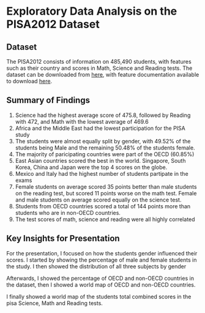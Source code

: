 # Exploratory Data Analysis on the PISA2012 Dataset

## Dataset

The PISA2012 consists of information on 485,490 students, with features such as their country and scores in Math, Science and Reading tests. 
The dataset can be downloaded from [here](https://www.google.com/url?q=https://s3.amazonaws.com/udacity-hosted-downloads/ud507/pisa2012.csv.zip&sa=D&ust=1581581520574000),
with feature documentation available to download [here](https://www.google.com/url?q=https://s3.amazonaws.com/udacity-hosted-downloads/ud507/pisadict2012.csv&sa=D&ust=1554482573645000).


## Summary of Findings

1. Science had the highest average score of 475.8, followed by Reading with 472, and Math with the lowest average of 469.6
2. Africa and the Middle East had the lowest participation for the PISA study
3. The students were almost equally split by gender, with 49.52% of the students being Male and the remaining 50.48% of the students female.
4. The majority of paricipating countries were part of the OECD (60.85%)
5. East Asian countries scored the best in the world. Singapore, South Korea, China and Japan were the top 4 scores on the globe.
6. Mexico and Italy had the highest number of students partipate in the exams
7. Female students on average scored 35 points better than male students on the reading test, but scored 11 points worse on the math test. Female and male students on average scored equally on the science test.
8. Students from OECD countries scored a total of 144 points more than students who are in non-OECD countries.
9. The test scores of math, science and reading were all highly correlated


## Key Insights for Presentation

For the presentation, I focused on how the students gender influenced their scores. 
I started by showing the percentage of male and female students in the study.
I then showed the distribution of all three subjects by gender

Afterwards, I showed the percentage of OECD and non-OECD countries in the dataset,
then I showed a world map of OECD and non-OECD countries.

I finally showed a world map of the students total combined scores in the pisa Science, Math and Reading tests.
